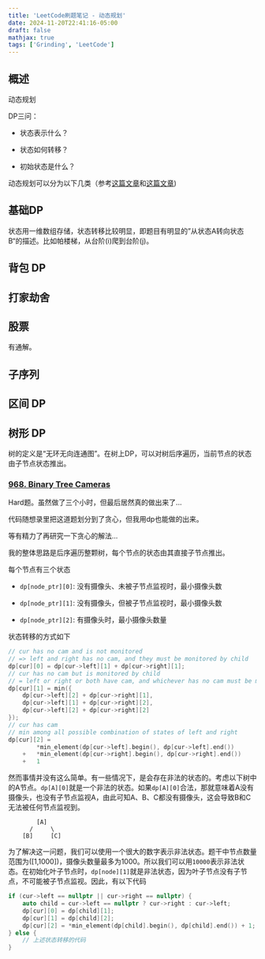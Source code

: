 ```yaml
---
title: 'LeetCode刷题笔记 - 动态规划'
date: 2024-11-20T22:41:16-05:00
draft: false
mathjax: true
tags: ['Grinding', 'LeetCode']
---
```


## 概述

动态规划

DP三问：

- 状态表示什么？

- 状态如何转移？

- 初始状态是什么？

动态规划可以分为以下几类（参考[这篇文章](https://leetcode.cn/circle/discuss/NfHhXD/)和[这篇文章](https://github.com/youngyangyang04/leetcode-master?tab=readme-ov-file#%E5%8A%A8%E6%80%81%E8%A7%84%E5%88%92))

## 基础DP

状态用一维数组存储，状态转移比较明显，即题目有明显的”从状态A转向状态B“的描述。比如帕楼梯，从台阶\(i\)爬到台阶\(j\)。

<!-- ### 300. 最长上升子序列
### 1143. 最长公共子序列
### 120. 三角形最小路径和
### 53. 最大子序和
### 152. 乘积最大子数组
### 887. 鸡蛋掉落（DP+二分）
### 354. 俄罗斯套娃信封问题
### 198. 打家劫舍
### 213. 打家劫舍 II
### 121. 买卖股票的最佳时机
### 122. 买卖股票的最佳时机 II
### 123. 买卖股票的最佳时机 III
### 188. 买卖股票的最佳时机 IV
### 309. 最佳买卖股票时机含冷冻期
### 714. 买卖股票的最佳时机含手续费
### 72. 编辑距离
### 44. 通配符匹配
### 10. 正则表达式匹配 -->


<!-- ### 516. 最长回文子序列
### 730. 统计不同回文子字符串
### 1039. 多边形三角剖分的最低得分
### 664. 奇怪的打印机
### 312. 戳气球 -->

## 背包 DP

## 打家劫舍

## 股票

有通解。

## 子序列

## 区间 DP

<!-- ### 416. 分割等和子集 (01背包-要求恰好取到背包容量)
### 494. 目标和 (01背包-求方案数)
### 322. 零钱兑换 (完全背包)
### 518. 零钱兑换 II (完全背包-求方案数)
### 474. 一和零 (二维费用背包) -->

## 树形 DP

树的定义是“无环无向连通图”。在树上DP，可以对树后序遍历，当前节点的状态由子节点状态推出。

### [968. Binary Tree Cameras](https://leetcode.com/problems/binary-tree-cameras/)

Hard题。虽然做了三个小时，但最后居然真的做出来了...

代码随想录里把这道题划分到了贪心，但我用dp也能做的出来。

等有精力了再研究一下贪心的解法...

我的整体思路是后序遍历整颗树，每个节点的状态由其直接子节点推出。

每个节点有三个状态

- `dp[node_ptr][0]`: 没有摄像头、未被子节点监视时，最小摄像头数

- `dp[node_ptr][1]`: 没有摄像头，但被子节点监视时，最小摄像头数

- `dp[node_ptr][2]`: 有摄像头时，最小摄像头数量

状态转移的方式如下

```cpp
// cur has no cam and is not monitored 
// => left and right has no cam, and they must be monitored by child
dp[cur][0] = dp[cur->left][1] + dp[cur->right][1];
// cur has no cam but is monitored by child 
// = left or right or both have cam, and whichever has no cam must be monitored by child
dp[cur][1] = min({
    dp[cur->left][2] + dp[cur->right][1], 
    dp[cur->left][1] + dp[cur->right][2],
    dp[cur->left][2] + dp[cur->right][2]
});
// cur has cam
// min among all possible combination of states of left and right
dp[cur][2] = 
        *min_element(dp[cur->left].begin(), dp[cur->left].end()) 
    +   *min_element(dp[cur->right].begin(), dp[cur->right].end()) 
    +   1
```

然而事情并没有这么简单。有一些情况下，是会存在非法的状态的。考虑以下树中的A节点。`dp[A][0]`就是一个非法的状态。如果`dp[A][0]`合法，那就意味着A没有摄像头，也没有子节点监视A，由此可知A、B、C都没有摄像头，这会导致B和C无法被任何节点监视到。

```
        [A]
      /     \
    [B]     [C]
```

为了解决这一问题，我们可以使用一个很大的数字表示非法状态。题干中节点数量范围为\([1,1000]\)，摄像头数量最多为1000。所以我们可以用`10000`表示非法状态。在初始化叶子节点时，`dp[node][1]`就是非法状态，因为叶子节点没有子节点，不可能被子节点监视。因此，有以下代码

```cpp
if (cur->left == nullptr || cur->right == nullptr) {
    auto child = cur->left == nullptr ? cur->right : cur->left;
    dp[cur][0] = dp[child][1];
    dp[cur][1] = dp[child][2];
    dp[cur][2] = *min_element(dp[child].begin(), dp[child].end()) + 1;
} else {
    // 上述状态转移的代码
}
```


<!-- ### 124. 二叉树中的最大路径和
### 1245. 树的直径 (邻接表上的树形 DP)
### 543. 二叉树的直径
### 333. 最大 BST 子树
### 337. 打家劫舍 III -->

<!-- ## 状态压缩 DP -->

<!-- ### 464. 我能赢吗
### 526. 优美的排列
### 935. 骑士拨号器
### 1349. 参加考试的最大学生数 -->

<!-- ## 数位 DP -->

<!-- ### 233. 数字 1 的个数
### 902. 最大为 N 的数字组合
### 1015. 可被 K 整除的最小整数 -->

<!-- ## 计数型 DP -->

<!-- ### 62. 不同路径
### 63. 不同路径 II
### 96. 不同的二叉搜索树 (卡特兰数)
### 1259. 不相交的握手 (卢卡斯定理求大组合数模质数) -->

<!-- ## 递推型 DP -->

<!-- ### 70. 爬楼梯
### 509. 斐波那契数
### 935. 骑士拨号器
### 957. N 天后的牢房
### 1137. 第 N 个泰波那契数 -->

<!-- ## 概率型 DP -->

<!-- ### 808. 分汤
### 837. 新21点 -->

<!-- ## 博弈型 DP -->

<!-- ### 293. 翻转游戏
### 294. 翻转游戏 II
### 292. Nim 游戏
### 877. 石子游戏
### 1140. 石子游戏 II
### 348. 判定井字棋胜负
### 794. 有效的井字游戏
### 1275. 找出井字棋的获胜者 -->

<!-- ## 记忆化搜索 -->

<!-- ### 329. 矩阵中的最长递增路径
### 576. 出界的路径数 -->
